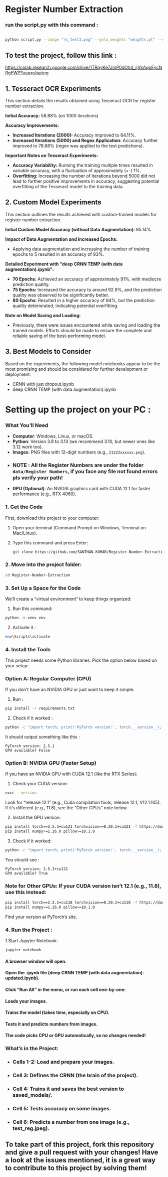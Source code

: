 # Register Number Extraction

### run the script.py with this command :

```bash

python script.py --image "rs_test3.png" --yolo_weights "weights.pt" --crnn_model "best_crnn_model(git).pth"
```

## To test the project, follow this link : 

https://colab.research.google.com/drive/1TRqyKe7JmP0dOh4_ijVkAqoEycNRgFWP?usp=sharing

## 1. Tesseract OCR Experiments

This section details the results obtained using Tesseract OCR for register number extraction.

**Initial Accuracy:** 58.88% (on 1000 iterations)

**Accuracy Improvements:**

* **Increased Iterations (2000):** Accuracy improved to 64.11%.
* **Increased Iterations (5000) and Regex Application:** Accuracy further improved to 78.88% (regex was applied to the test predictions).

**Important Notes on Tesseract Experiments:**

* **Accuracy Variability:** Running the training multiple times resulted in variable accuracy, with a fluctuation of approximately (+-) 1%.
* **Overfitting:** Increasing the number of iterations beyond 5000 did not lead to further positive improvements in accuracy, suggesting potential overfitting of the Tesseract model to the training data.

## 2. Custom Model Experiments

This section outlines the results achieved with custom-trained models for register number extraction.

**Initial Custom Model Accuracy (without Data Augmentation):** 95.14%

**Impact of Data Augmentation and Increased Epochs:**

* Applying data augmentation and increasing the number of training epochs to 5 resulted in an accuracy of 93%.

**Detailed Experiment with "deep CRNN TEMP (with data augmentation).ipynb":**

* **70 Epochs:** Achieved an accuracy of approximately 91%, with mediocre prediction quality.
* **75 Epochs:** Increased the accuracy to around 92.9%, and the prediction quality was observed to be significantly better.
* **80 Epochs:** Resulted in a higher accuracy of 94%, but the prediction quality deteriorated, indicating potential overfitting.

**Note on Model Saving and Loading:**

* Previously, there were issues encountered while saving and loading the trained models. Efforts should be made to ensure the complete and reliable saving of the best-performing model.

## 3. Best Models to Consider

Based on the experiments, the following model notebooks appear to be the most promising and should be considered for further development or deployment:

* CRNN with just dropout.ipynb
* deep CRNN TEMP (with data augmentation).ipynb


# Setting up the project on your PC :

### What You’ll Need
- **Computer**: Windows, Linux, or macOS.
- **Python**: Version 3.8 to 3.13 (we recommend 3.10, but newer ones like 3.12 work too).
- **Images**: PNG files with 12-digit numbers (e.g., `21222xxxxxx.png`).
- ### NOTE : All the Register Numbers are under the folder ```data/Register Numbers```, if you face any file not found errors pls verify your path!
- **GPU (Optional)**: An NVIDIA graphics card with CUDA 12.1 for faster performance (e.g., RTX 4060).


### 1. Get the Code
First, download this project to your computer:
1. Open your terminal (Command Prompt on Windows, Terminal on Mac/Linux).
2. Type this command and press Enter:
   
   ```bash
   git clone https://github.com/SANTHAN-KUMAR/Register-Number-Extraction

### 2. Move into the project folder:

```bash
cd Register-Number-Extraction
```

### 3. Set Up a Space for the Code

We’ll create a “virtual environment” to keep things organized:

1. Run this command:

```bash
python -m venv env
```

2. Activate it :

```bash
env\Scripts\activate
```

### 4. Install the Tools
This project needs some Python libraries. Pick the option below based on your setup:

### Option A: Regular Computer (CPU)

If you don’t have an NVIDIA GPU or just want to keep it simple:

1. Run :

```bash
pip install -r requirements.txt
```

2. Check if it worked :

```bash
python -c "import torch; print('PyTorch version:', torch.__version__); print('GPU available?', torch.cuda.is_available())"
```

It should output something like this :

```
PyTorch version: 2.5.1
GPU available? False
```



### Option B: NVIDIA GPU (Faster Setup)
If you have an NVIDIA GPU with CUDA 12.1 (like the RTX Series):

1. Check your CUDA version:

```bash
nvcc --version
```

Look for “release 12.1” (e.g., Cuda compilation tools, release 12.1, V12.1.105). If it’s different (e.g., 11.8), see the “Other GPUs” note below.

2. Install the GPU version:

```bash
pip install torch==2.5.1+cu121 torchvision==0.20.1+cu121 -f https://download.pytorch.org/whl/torch_stable.html
pip install numpy>=1.26.0 pillow>=10.1.0
```

3. Check if it worked:

```bash
python -c "import torch; print('PyTorch version:', torch.__version__); print('GPU available?', torch.cuda.is_available())"
```

You should see :

```
PyTorch version: 2.5.1+cu121
GPU available? True
```

### Note for Other GPUs: If your CUDA version isn’t 12.1 (e.g., 11.8), use this instead:

```bash
pip install torch==2.5.1+cu118 torchvision==0.20.1+cu118 -f https://download.pytorch.org/whl/torch_stable.html
pip install numpy>=1.26.0 pillow>=10.1.0
```
Find your version at PyTorch’s site.

### 4. Run the Project :

1.Start Jupyter Notebook:

```bash
jupyter notebook
```

#### A browser window will open.

#### Open the .ipynb file (deep CRNN TEMP (with data augmentation)-updated.ipynb).

#### Click “Run All” in the menu, or run each cell one-by-one:

#### Loads your images.

#### Trains the model (takes time, especially on CPU).

#### Tests it and predicts numbers from images.

#### The code picks CPU or GPU automatically, so no changes needed!


### What’s in the Project:

- ### Cells 1-2: Load and prepare your images.
- ### Cell 3: Defines the CRNN (the brain of the project).
- ### Cell 4: Trains it and saves the best version to saved_models/.
- ### Cell 5: Tests accuracy on some images.
- ### Cell 6: Predicts a number from one image (e.g., test_reg.jpeg).

## To take part of this project, fork this repository and give a pull request with your changes! Have a look at the issues mentioned, it is a great way to contribute to this project by solving them!

